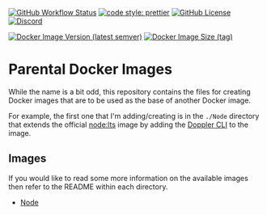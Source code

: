 [![GitHub Workflow Status][9]][10] [![code style: prettier][11]][12] [![GitHub License][13]][14] [![Discord][18]][19]

[![Docker Image Version (latest semver)][16]][17] [![Docker Image Size (tag)][15]][8]

# Parental Docker Images

While the name is a bit odd, this repository contains the files for creating Docker images that are to be used as the base of another Docker image.

For example, the first one that I'm adding/creating is in the `./Node` directory that extends the official [node:lts][0] image by adding the [Doppler CLI][1] to the image.

## Images

If you would like to read some more information on the available images then refer to the README within each directory.

- [Node][20]

[0]: https://hub.docker.com/_/node
[1]: https://docs.doppler.com/docs/cli
[8]: https://hub.docker.com/r/4lch4/node
[9]: https://img.shields.io/github/actions/workflow/status/4lch4/Docker-Images/node.yml?style=flat-square
[10]: https://github.com/4lch4/Docker-Images/actions/workflows/node.yml
[11]: https://img.shields.io/badge/code_style-prettier-ff69b4.svg?style=flat-square
[12]: https://github.com/prettier/prettier
[13]: https://img.shields.io/github/license/4lch4/Docker-Images?style=flat-square
[14]: https://choosealicense.com/licenses/gpl-3.0
[15]: https://img.shields.io/docker/image-size/4lch4/node/latest?label=node%20image%20size&style=flat-square
[16]: https://img.shields.io/docker/v/4lch4/node?label=node%20image%20latest%20version&style=flat-square
[17]: https://hub.docker.com/r/4lch4/node/tags
[18]: https://img.shields.io/discord/325504841541746688?color=7289DA&style=flat-square
[19]: https://discord.gg/W72x4Ks
[20]: ./Node/README.md
